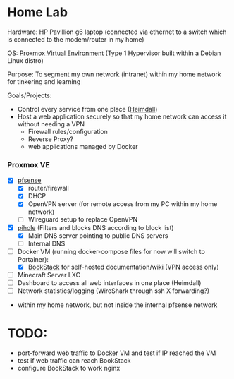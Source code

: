 # Home Lab

Hardware: HP Pavillion g6 laptop (connected via ethernet to a switch which is connected to the modem/router in my home)

OS: [Proxmox Virtual Environment](https://www.proxmox.com/en/proxmox-ve) (Type 1 Hypervisor built within a Debian Linux distro)

Purpose: To segment my own network (intranet) within my home network for tinkering and learning

Goals/Projects:
- Control every service from one place ([Heimdall](https://heimdall.site/))
- Host a web application securely so that my home network can access it without needing a VPN
  - Firewall rules/configuration
  - Reverse Proxy?
  - web applications managed by Docker

### Proxmox VE

- [X] [pfsense](https://www.pfsense.org/)
  - [X] router/firewall 
  - [X] DHCP
  - [X] OpenVPN server (for remote access from my PC within my home network)
  - [ ] Wireguard setup to replace OpenVPN
  
- [X] [pihole](https://pi-hole.net/) (Filters and blocks DNS according to block list)
  - [X] Main DNS server pointing to public DNS servers
  - [ ] Internal DNS

- [ ] Docker VM (running docker-compose files for now will switch to Portainer):
  - [X] [BookStack](https://www.bookstackapp.com/) for self-hosted documentation/wiki (VPN access only)
   
- [ ] Minecraft Server LXC
- [ ] Dashboard to access all web interfaces in one place (Heimdall)
- [ ] Network statistics/logging (WireShark through ssh X forwarding?)

* within my home network, but not inside the internal pfsense network


# TODO:

- port-forward web traffic to Docker VM and test if IP reached the VM
- test if web traffic can reach BookStack
- configure BookStack to work nginx

